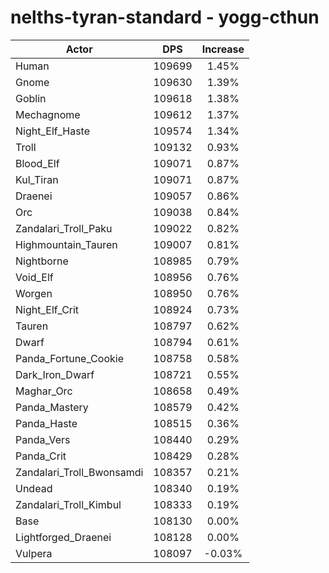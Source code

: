 # nelths-tyran-standard - yogg-cthun
| Actor | DPS | Increase |
|---|:---:|:---:|
|Human|109699|1.45%|
|Gnome|109630|1.39%|
|Goblin|109618|1.38%|
|Mechagnome|109612|1.37%|
|Night_Elf_Haste|109574|1.34%|
|Troll|109132|0.93%|
|Blood_Elf|109071|0.87%|
|Kul_Tiran|109071|0.87%|
|Draenei|109057|0.86%|
|Orc|109038|0.84%|
|Zandalari_Troll_Paku|109022|0.82%|
|Highmountain_Tauren|109007|0.81%|
|Nightborne|108985|0.79%|
|Void_Elf|108956|0.76%|
|Worgen|108950|0.76%|
|Night_Elf_Crit|108924|0.73%|
|Tauren|108797|0.62%|
|Dwarf|108794|0.61%|
|Panda_Fortune_Cookie|108758|0.58%|
|Dark_Iron_Dwarf|108721|0.55%|
|Maghar_Orc|108658|0.49%|
|Panda_Mastery|108579|0.42%|
|Panda_Haste|108515|0.36%|
|Panda_Vers|108440|0.29%|
|Panda_Crit|108429|0.28%|
|Zandalari_Troll_Bwonsamdi|108357|0.21%|
|Undead|108340|0.19%|
|Zandalari_Troll_Kimbul|108333|0.19%|
|Base|108130|0.00%|
|Lightforged_Draenei|108128|0.00%|
|Vulpera|108097|-0.03%|
